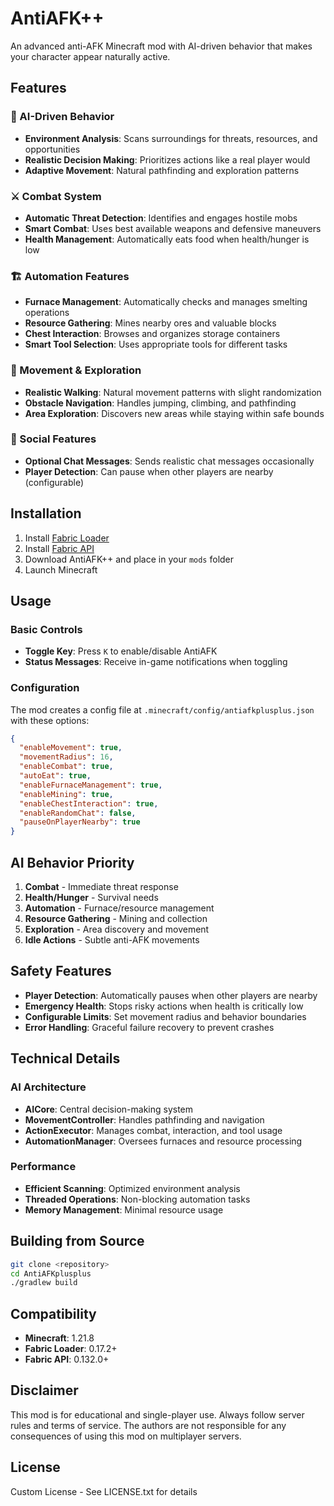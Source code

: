 # AntiAFK++

An advanced anti-AFK Minecraft mod with AI-driven behavior that makes your character appear naturally active.

## Features

### 🤖 AI-Driven Behavior
- **Environment Analysis**: Scans surroundings for threats, resources, and opportunities
- **Realistic Decision Making**: Prioritizes actions like a real player would
- **Adaptive Movement**: Natural pathfinding and exploration patterns

### ⚔️ Combat System
- **Automatic Threat Detection**: Identifies and engages hostile mobs
- **Smart Combat**: Uses best available weapons and defensive maneuvers
- **Health Management**: Automatically eats food when health/hunger is low

### 🏗️ Automation Features
- **Furnace Management**: Automatically checks and manages smelting operations
- **Resource Gathering**: Mines nearby ores and valuable blocks
- **Chest Interaction**: Browses and organizes storage containers
- **Smart Tool Selection**: Uses appropriate tools for different tasks

### 🚶 Movement & Exploration
- **Realistic Walking**: Natural movement patterns with slight randomization
- **Obstacle Navigation**: Handles jumping, climbing, and pathfinding
- **Area Exploration**: Discovers new areas while staying within safe bounds

### 💬 Social Features
- **Optional Chat Messages**: Sends realistic chat messages occasionally
- **Player Detection**: Can pause when other players are nearby (configurable)

## Installation

1. Install [Fabric Loader](https://fabricmc.net/use/)
2. Install [Fabric API](https://modrinth.com/mod/fabric-api)
3. Download AntiAFK++ and place in your `mods` folder
4. Launch Minecraft

## Usage

### Basic Controls
- **Toggle Key**: Press `K` to enable/disable AntiAFK
- **Status Messages**: Receive in-game notifications when toggling

### Configuration
The mod creates a config file at `.minecraft/config/antiafkplusplus.json` with these options:

```json
{
  "enableMovement": true,
  "movementRadius": 16,
  "enableCombat": true,
  "autoEat": true,
  "enableFurnaceManagement": true,
  "enableMining": true,
  "enableChestInteraction": true,
  "enableRandomChat": false,
  "pauseOnPlayerNearby": true
}
```

## AI Behavior Priority

1. **Combat** - Immediate threat response
2. **Health/Hunger** - Survival needs
3. **Automation** - Furnace/resource management
4. **Resource Gathering** - Mining and collection
5. **Exploration** - Area discovery and movement
6. **Idle Actions** - Subtle anti-AFK movements

## Safety Features

- **Player Detection**: Automatically pauses when other players are nearby
- **Emergency Health**: Stops risky actions when health is critically low
- **Configurable Limits**: Set movement radius and behavior boundaries
- **Error Handling**: Graceful failure recovery to prevent crashes

## Technical Details

### AI Architecture
- **AICore**: Central decision-making system
- **MovementController**: Handles pathfinding and navigation
- **ActionExecutor**: Manages combat, interaction, and tool usage
- **AutomationManager**: Oversees furnaces and resource processing

### Performance
- **Efficient Scanning**: Optimized environment analysis
- **Threaded Operations**: Non-blocking automation tasks
- **Memory Management**: Minimal resource usage

## Building from Source

```bash
git clone <repository>
cd AntiAFKplusplus
./gradlew build
```

## Compatibility

- **Minecraft**: 1.21.8
- **Fabric Loader**: 0.17.2+
- **Fabric API**: 0.132.0+

## Disclaimer

This mod is for educational and single-player use. Always follow server rules and terms of service. The authors are not responsible for any consequences of using this mod on multiplayer servers.

## License

Custom License - See LICENSE.txt for details
